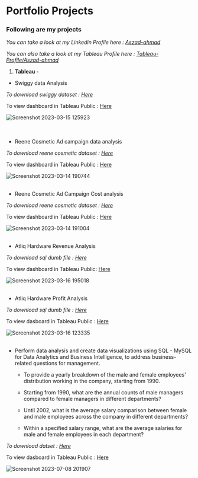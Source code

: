 # Portfolio Projects
### Following are my projects

_You can take a look at my Linkedin Profile here    :  [Aszad-ahmad](https://www.linkedin.com/in/aszad-ahmad-454a93158/)_

_You can also take a look at my Tableau Profile here    :  [Tableau-Profile/Aszad-ahmad](https://public.tableau.com/app/profile/aszad.ahmad)_

1. **Tableau -**

- Swiggy data Analysis 

_To download swiggy dataset : [Here](https://www.kaggle.com/datasets/aniruddhapa/swiggy-restaurants-dataset-of-metro-cities)_

To view dashboard in Tableau Public : [Here](https://public.tableau.com/app/profile/aszad.ahmad/viz/Book3_16785229397880/Dashboard1)

![Screenshot 2023-03-15 125923](https://user-images.githubusercontent.com/116201326/226110503-a4c37bab-2b4a-4486-ad1e-ca1ba843a124.png)    
<br/><br/>
- Reene Cosmetic Ad campaign data analysis

_To download reene cosmetic dataset : [Here](https://github.com/ahmadaszad/Projects/tree/main/Reene%20cosmetic%20dataset)_

To view dashboard in Tableau Public : [Here](https://public.tableau.com/app/profile/aszad.ahmad/viz/ReneeCosmeticsAdcampaignReachAnalysis/Advertismentanalysis)

![Screenshot 2023-03-14 190744](https://user-images.githubusercontent.com/116201326/226112077-3bcaf72f-f311-4090-8154-3d30a62c253f.png) 
<br/><br/>
- Reene Cosmetic Ad Campaign Cost analysis

_To download reene cosmetic dataset : [Here](https://github.com/ahmadaszad/Projects/tree/main/Reene%20cosmetic%20dataset)_

To view dashboard in Tableau Public : [Here](https://public.tableau.com/app/profile/aszad.ahmad/viz/ReneeCosmetics/CostAnalysis)

![Screenshot 2023-03-14 191004](https://user-images.githubusercontent.com/116201326/226112156-5447ecb2-0feb-4064-a00d-8de0ad12c764.png)
<br/><br/>
- Atliq Hardware Revenue Analysis

_To download sql dumb file : [Here](https://github.com/ahmadaszad/Projects/tree/main/Atliq%20Hardware%20sql%20dumb%20file)_

To view dashboard in Tableau Public: [Here](https://public.tableau.com/app/profile/aszad.ahmad/viz/Book1_16773459981730/RevenueAnalysis)

![Screenshot 2023-03-16 195018](https://user-images.githubusercontent.com/116201326/226185277-1871ee70-a444-4ece-b7f7-53d27e0f5ded.png)
<br/><br/>
- Atliq Hardware Profit Analysis

_To download sql dumb file : [Here](https://github.com/ahmadaszad/Projects/tree/main/Atliq%20Hardware%20sql%20dumb%20file)_

To view dasboard in Tableau Public : [Here](https://public.tableau.com/app/profile/aszad.ahmad/viz/ProfitAnalysis_16776013873960/Profitanal)

![Screenshot 2023-03-16 123335](https://user-images.githubusercontent.com/116201326/226185346-f77b4c2f-5761-454d-9d4c-3afb41acce04.png)
<br/><br/>

- Perform data analysis and create data visualizations using SQL - MySQL for Data Analytics and Business Intelligence, to address business-related questions for management.

   - To provide a yearly breakdown of the male and female employees' distribution working in the company, starting from 1990.

   - Starting from 1990, what are the annual counts of male managers compared to female managers in different departments?

   - Until 2002, what is the average salary comparison between female and male employees across the company in different departments?

   - Within a specified salary range, what are the average salaries for male and female employees in each department?
 
_To download datset : [Here](https://github.com/ahmadaszad/Projects/tree/main/SQL%20-%20MySQL%20for%20Data%20Analytics%20and%20Business%20Intelligence/00.Resources)_

To view dasboard in Tableau Public : [Here](https://public.tableau.com/app/profile/aszad.ahmad/viz/IntegratingSQLandTableauforDataAnalyticsandBusinessIntelligence_16905607539550/EmployeeInformationDashboard)

![Screenshot 2023-07-08 201907](https://github.com/ahmadaszad/Projects/assets/116201326/334c999c-05a1-48f7-9076-995c843dcf31)





